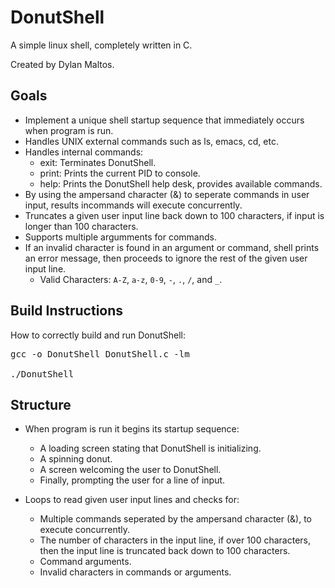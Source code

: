 # DonutShell 

A simple linux shell, completely written in C.

Created by Dylan Maltos.

## Goals

* Implement a unique shell startup sequence that immediately occurs when program is run.
* Handles UNIX external commands such as ls, emacs, cd, etc.
* Handles internal commands:
  - exit: Terminates DonutShell.
  - print: Prints the current PID to console.
  - help: Prints the DonutShell help desk, provides available commands.
* By using the ampersand character (&) to seperate commands in user input, results incommands will execute concurrently.
* Truncates a given user input line back down to 100 characters, if input is longer than 100 characters.
* Supports multiple argumments for commands.
* If an invalid character is found in an argument or command, shell prints an error message, then proceeds to ignore the rest of the given user input line.
  - Valid Characters: `A-Z`, `a-z`, `0-9`, `-`, `.`, `/`, and `_`.

## Build Instructions

How to correctly build and run DonutShell:
<pre>
gcc -o DonutShell DonutShell.c -lm

./DonutShell
</pre>

## Structure

* When program is run it begins its startup sequence:
  - A loading screen stating that DonutShell is initializing.
  - A spinning donut.
  - A screen welcoming the user to DonutShell.
  - Finally, prompting the user for a line of input.
  
* Loops to read given user input lines and checks for:
  - Multiple commands seperated by the ampersand character (&), to execute concurrently.
  - The number of characters in the input line, if over 100 characters, then the input line is truncated back down to 100 characters.
  - Command arguments.
  - Invalid characters in commands or arguments.
